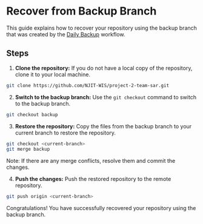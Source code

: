 # Recover from Backup Branch

This guide explains how to recover your repository using the backup branch that was created by the [Daily Backup](backup-process.md) workflow.

## Steps

1. **Clone the repository:** If you do not have a local copy of the repository, clone it to your local machine.

```bash
git clone https://github.com/NJIT-WIS/project-2-team-sar.git
```

2. **Switch to the backup branch:** Use the `git checkout` command to switch to the backup branch.

```bash
git checkout backup
```

3. **Restore the repository:** Copy the files from the backup branch to your current branch to restore the repository.

```bash
git checkout <current-branch>
git merge backup
```

Note: If there are any merge conflicts, resolve them and commit the changes.

4. **Push the changes:** Push the restored repository to the remote repository.

```bash
git push origin <current-branch>
```

Congratulations! You have successfully recovered your repository using the backup branch.